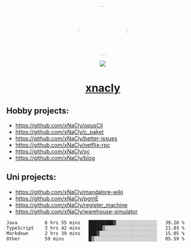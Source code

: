 <p align="center">
  <img style="border-radius: 100px" width="128" height="128" src="https://avatars.githubusercontent.com/u/47723417?v=4"/>
</p>
<p align="center">
  <img src="https://komarev.com/ghpvc/?username=xnacly&&style=flat-square"/>
</p>

<h1 align="center"><a href="https://xnacly.me"> xnacly</a> </h1>

## Hobby projects:
- https://github.com/xNaCly/opusCli
- https://github.com/xNaCly/c_paket
- https://github.com/xNaCly/better-issues
- https://github.com/xNaCly/netflix-rpc
- https://github.com/xNaCly/xc
- https://github.com/xNaCly/blog

## Uni projects:
- https://github.com/xNaCly/mandalore-wiki
- https://github.com/xNaCly/pgmE
- https://github.com/xNaCly/register_machine
- https://github.com/xNaCly/warehouse-simulator


<!--START_SECTION:waka-->

```text
Java          6 hrs 55 mins   █████████▓░░░░░░░░░░░░░░░   39.28 %
TypeScript    3 hrs 42 mins   █████▒░░░░░░░░░░░░░░░░░░░   21.03 %
Markdown      2 hrs 39 mins   ███▓░░░░░░░░░░░░░░░░░░░░░   15.05 %
Other         59 mins         █▒░░░░░░░░░░░░░░░░░░░░░░░   05.59 %
```

<!--END_SECTION:waka-->
